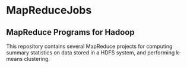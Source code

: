 # MapReduceJobs
## MapReduce Programs for Hadoop

This repository contains several MapReduce projects for computing summary statistics on data stored in a HDFS system, and performing k-means clustering.
